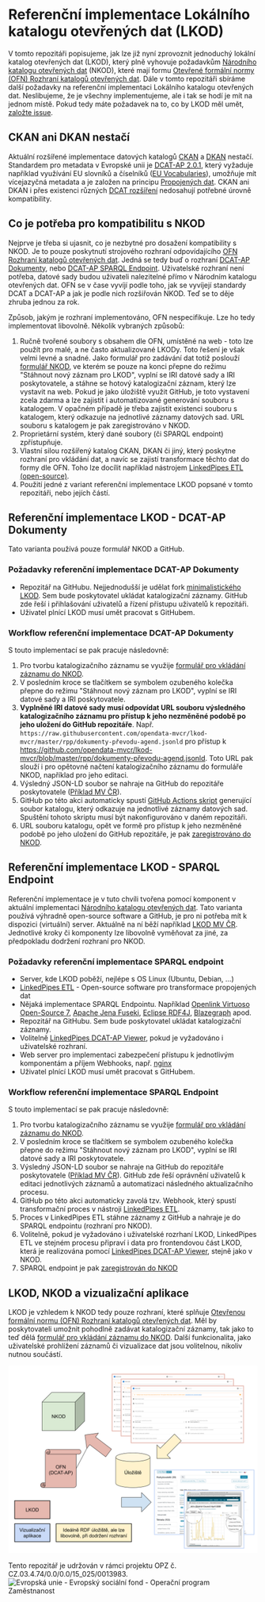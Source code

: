 # Referenční implementace Lokálního katalogu otevřených dat (LKOD)
V tomto repozitáři popisujeme, jak lze již nyní zprovoznit jednoduchý lokální katalog otevřených dat (LKOD), který plně vyhovuje požadavkům [Národního katalogu otevřených dat](https://data.gov.cz) (NKOD), které mají formu [Otevřené formální normy (OFN) Rozhraní katalogů otevřených dat](https://ofn.gov.cz/rozhraní-katalogů-otevřených-dat/).
Dále v tomto repozitáři sbíráme další požadavky na referenční implementaci Lokálního katalogu otevřených dat.
Neslibujeme, že je všechny implementujeme, ale i tak se hodí je mít na jednom místě.
Pokud tedy máte požadavek na to, co by LKOD měl umět, [založte issue](https://github.com/opendata-mvcr/lkod/issues/new).

## CKAN ani DKAN nestačí
Aktuální rozšířené implementace datových katalogů [CKAN](https://ckan.org/) a [DKAN](https://getdkan.org/) nestačí.
Standardem pro metadata v Evropské unii je [DCAT-AP 2.0.1](https://joinup.ec.europa.eu/collection/semantic-interoperability-community-semic/solution/dcat-application-profile-data-portals-europe/release/201-0), který vyžaduje například využívání EU slovníků a číselníků ([EU Vocabularies](https://publications.europa.eu/en/web/eu-vocabularies/about)), umožňuje mít vícejazyčná metadata a je založen na principu [Propojených dat](https://data.gov.cz/otevřené-formální-normy/propojená-data/).
CKAN ani DKAN i přes existenci různých [DCAT rozšíření](https://github.com/ckan/ckanext-dcat) nedosahují potřebné úrovně kompatibility.

## Co je potřeba pro kompatibilitu s NKOD
Nejprve je třeba si ujasnit, co je nezbytné pro dosažení kompatibility s NKOD.
Je to pouze poskytnutí strojového rozhraní odpovídajícího [OFN Rozhraní katalogů otevřených dat](https://ofn.gov.cz/rozhraní-katalogů-otevřených-dat/).
Jedná se tedy buď o rozhraní [DCAT-AP Dokumenty](https://ofn.gov.cz/rozhraní-katalogů-otevřených-dat/2021-01-11/#dcat-ap-dokumenty), nebo [DCAT-AP SPARQL Endpoint](https://ofn.gov.cz/rozhraní-katalogů-otevřených-dat/2021-01-11/#dcat-ap-sparql-endpoint).
Uživatelské rozhraní není potřeba, datové sady budou uživateli nalezitelné přímo v Národním katalogu otevřených dat.
OFN se v čase vyvíjí podle toho, jak se vyvíjejí standardy DCAT a DCAT-AP a jak je podle nich rozšiřován NKOD.
Teď se to děje zhruba jednou za rok.

Způsob, jakým je rozhraní implementováno, OFN nespecifikuje.
Lze ho tedy implementovat libovolně.
Několik vybraných způsobů:
1. Ručně tvořené soubory s obsahem dle OFN, umístěné na web - toto lze použít pro malé, a ne často aktualizované LKODy.
Toto řešení je však velmi levné a snadné.
Jako formulář pro zadávání dat totiž poslouží [formulář NKOD](https://data.gov.cz/formulář/registrace-datové-sady), ve kterém se pouze na konci přepne do režimu "Stáhnout nový záznam pro LKOD", vyplní se IRI datové sady a IRI poskytovatele, a stáhne se hotový katalogizační záznam, který lze vystavit na web.
Pokud je jako úložiště využit GitHub, je toto vystavení zcela zdarma a lze zajistit i automatizované generování souboru s katalogem.
V opačném případě je třeba zajistit existenci souboru s katalogem, který odkazuje na jednotlivé záznamy datových sad.
URL souboru s katalogem je pak zaregistrováno v NKOD.
2. Proprietární systém, který dané soubory (či SPARQL endpoint) zpřístupňuje.
3. Vlastní silou rozšířený katalog CKAN, DKAN či jiný, který poskytne rozhraní pro vkládání dat, a navíc se zajistí transformace těchto dat do formy dle OFN.
Toho lze docílit například nástrojem [LinkedPipes ETL (open-source)](https://etl.linkedpipes.com).
4. Použití jedné z variant referenční implementace LKOD popsané v tomto repozitáři, nebo jejích částí.

## Referenční implementace LKOD - DCAT-AP Dokumenty
Tato varianta používá pouze formulář NKOD a GitHub.

### Požadavky referenční implementace DCAT-AP Dokumenty
- Repozitář na GitHubu. Nejjednodušší je udělat fork [minimalistického LKOD](https://github.com/opendata-mvcr/lkod-min).
Sem bude poskytovatel ukládat katalogizační záznamy.
GitHub zde řeší i přihlašování uživatelů a řízení přístupu uživatelů k repozitáři.
- Uživatel plnící LKOD musí umět pracovat s GitHubem.

### Workflow referenční implementace DCAT-AP Dokumenty
S touto implementací se pak pracuje následovně:
1. Pro tvorbu katalogizačního záznamu se využije [formulář pro vkládání záznamu do NKOD](https://data.gov.cz/formulář/registrace-datové-sady).
2. V posledním kroce se tlačítkem se symbolem ozubeného kolečka přepne do režimu "Stáhnout nový záznam pro LKOD", vyplní se IRI datové sady a IRI poskytovatele.
3. **Vyplněné IRI datové sady musí odpovídat URL souboru výsledného katalogizačního záznamu pro přístup k jeho nezměněné podobě po jeho uložení do GitHub repozitáře**.
Např. `https://raw.githubusercontent.com/opendata-mvcr/lkod-mvcr/master/rpp/dokumenty-převodu-agend.jsonld` pro přístup k https://github.com/opendata-mvcr/lkod-mvcr/blob/master/rpp/dokumenty-převodu-agend.jsonld.
Toto URL pak slouží i pro opětovné načtení katalogizačního záznamu do formuláře NKOD, například pro jeho editaci.
4. Výsledný JSON-LD soubor se nahraje na GitHub do repozitáře poskytovatele ([Příklad MV ČR](https://github.com/opendata-mvcr/lkod-mvcr)).
5. GitHub po této akci automaticky spustí [GitHub Actions skript](https://github.com/opendata-mvcr/lkod-github-actions/tree/master/create-catalog-file) generující soubor katalogu, který odkazuje na jednotlivé záznamy datových sad.
Spuštění tohoto skriptu musí být nakonfigurováno v daném repozitáři.
6. URL souboru katalogu, opět ve formě pro přístup k jeho nezměněné podobě po jeho uložení do GitHub repozitáře, je pak [zaregistrováno do NKOD](https://opendata.gov.cz/cinnost:registrace-vlastniho-katalogu-v-nkod).

## Referenční implementace LKOD - SPARQL Endpoint
Referenční implementace je v tuto chvíli tvořena pomocí komponent v aktuální implementaci [Národního katalogu otevřených dat](https://github.com/opendata-mvcr/nkod).
Tato varianta používá výhradně open-source software a GitHub, je pro ni potřeba mít k dispozici (virtuální) server.
Aktuálně na ní běží například [LKOD MV ČR](https://data.mvcr.gov.cz).
Jednotlivé kroky či komponenty lze libovolně vyměňovat za jiné, za předpokladu dodržení rozhraní pro NKOD.

### Požadavky referenční implementace SPARQL endpoint
- Server, kde LKOD poběží, nejlépe s OS Linux (Ubuntu, Debian, ...)
- [LinkedPipes ETL](https://github.com/linkedpipes/etl) - Open-source software pro transformace propojených dat
- Nějaká implementace SPARQL Endpointu. Například [Openlink Virtuoso Open-Source 7](https://github.com/openlink/virtuoso-opensource/), [Apache Jena Fuseki](https://jena.apache.org/documentation/fuseki2/), [Eclipse RDF4J](https://rdf4j.org/), [Blazegraph](https://blazegraph.com/) apod.
- Repozitář na GitHubu. Sem bude poskytovatel ukládat katalogizační záznamy.
- Volitelně [LinkedPipes DCAT-AP Viewer](https://github.com/linkedpipes/dcat-ap-viewer), pokud je vyžadováno i uživatelské rozhraní.
- Web server pro implementaci zabezpečení přístupu k jednotlivým komponentám a příjem Webhooks, např. [nginx](http://nginx.org/)
- Uživatel plnící LKOD musí umět pracovat s GitHubem.

### Workflow referenční implementace SPARQL Endpoint
S touto implementací se pak pracuje následovně:
1. Pro tvorbu katalogizačního záznamu se využije [formulář pro vkládání záznamu do NKOD](https://data.gov.cz/formulář/registrace-datové-sady).
2. V posledním kroce se tlačítkem se symbolem ozubeného kolečka přepne do režimu "Stáhnout nový záznam pro LKOD", vyplní se IRI datové sady a IRI poskytovatele.
3. Výsledný JSON-LD soubor se nahraje na GitHub do repozitáře poskytovatele ([Příklad MV ČR](https://github.com/opendata-mvcr/lkod-mvcr)).
GitHub zde řeší oprávnění uživatelů k editaci jednotlivých záznamů a automatizaci následného aktualizačního procesu.
4. GitHub po této akci automaticky zavolá tzv. Webhook, který spustí transformační proces v nástroji [LinkedPipes ETL](https://github.com/linkedpipes/etl).
5. Proces v LinkedPipes ETL stáhne záznamy z GitHub a nahraje je do SPARQL endpointu (rozhraní pro NKOD).
6. Volitelně, pokud je vyžadováno i uživatelské rozrhaní LKOD, LinkedPipes ETL ve stejném procesu připraví i data pro frontendovou část LKOD, která je realizována pomocí [LinkedPipes DCAT-AP Viewer](https://github.com/linkedpipes/dcat-ap-viewer), stejně jako v NKOD.
7. SPARQL endpoint je pak [zaregistrován do NKOD](https://opendata.gov.cz/cinnost:registrace-vlastniho-katalogu-v-nkod)

## LKOD, NKOD a vizualizační aplikace
LKOD je vzhledem k NKOD tedy pouze rozhraní, které splňuje [Otevřenou formální normu (OFN) Rozhraní katalogů otevřených dat](https://ofn.gov.cz/rozhraní-katalogů-otevřených-dat/). Měl by poskytovateli umožnit pohodlně zadávat katalogizační záznamy, tak jako to teď dělá [formulář pro vkládání záznamu do NKOD](https://data.gov.cz/formulář/registrace-datové-sady). Další funkcionalita, jako uživatelské prohlížení záznamů či vizualizace dat jsou volitelnou, nikoliv nutnou součástí.

![Architektura LKOD](architektura.svg)

Tento repozitář je udržován v rámci projektu OPZ č. CZ.03.4.74/0.0/0.0/15_025/0013983.
![Evropská unie - Evropský sociální fond - Operační program Zaměstnanost](https://data.gov.cz/images/ozp_logo_cz.jpg)
